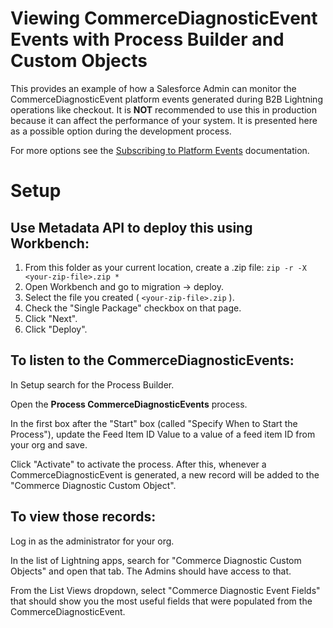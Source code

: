 # Viewing CommerceDiagnosticEvent Events with Process Builder and Custom Objects

This provides an example of how a Salesforce Admin can monitor the CommerceDiagnosticEvent platform events generated during B2B Lightning operations like checkout. It is **NOT** recommended to use this in production because it can affect the performance of your system. It is presented here as a possible option during the development process.

For more options see the [Subscribing to Platform Events](https://developer.salesforce.com/docs/atlas.en-us.platform_events.meta/platform_events/platform_events_subscribe.htm) documentation.

# Setup

## Use Metadata API to deploy this using Workbench:

1.  From this folder as your current location, create a .zip file:
    `zip -r -X <your-zip-file>.zip *`
2.  Open Workbench and go to migration -> deploy.
3.  Select the file you created ( `<your-zip-file>.zip` ).
4.  Check the "Single Package" checkbox on that page.
5.  Click "Next".
6.  Click "Deploy".

## To listen to the CommerceDiagnosticEvents:

In Setup search for the Process Builder.

Open the **Process CommerceDiagnosticEvents** process.

In the first box after the "Start" box (called "Specify When to Start the Process"), update the Feed Item ID Value to a value of a feed item ID from your org and save.

Click "Activate" to activate the process. After this, whenever a CommerceDiagnosticEvent is generated, a new record will be added to the "Commerce Diagnostic Custom Object".

## To view those records:

Log in as the administrator for your org.

In the list of Lightning apps, search for "Commerce Diagnostic Custom Objects" and open that tab. The Admins should have access to that.

From the List Views dropdown, select "Commerce Diagnostic Event Fields" that should show you the most useful fields that were populated from the CommerceDiagnosticEvent.
